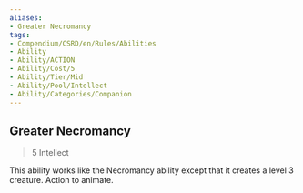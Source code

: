 ```yaml
---
aliases:
- Greater Necromancy
tags:
- Compendium/CSRD/en/Rules/Abilities
- Ability
- Ability/ACTION
- Ability/Cost/5
- Ability/Tier/Mid
- Ability/Pool/Intellect
- Ability/Categories/Companion
---
```


  
## Greater Necromancy  
>5  Intellect  
  
This ability works like the Necromancy ability except that it creates a level 3 creature. Action to animate.
